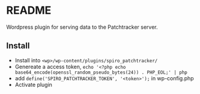 # README #
Wordpress plugin for serving data to the Patchtracker server.

## Install ##
* Install into `<wp>/wp-content/plugins/spiro_patchtracker/`
* Genereate a access token, `echo '<?php echo base64_encode(openssl_random_pseudo_bytes(24)) . PHP_EOL;' | php`
* add `define('SPIRO_PATCHTRACKER_TOKEN', '<token>');` in wp-config.php
* Activate plugin
